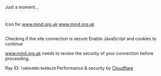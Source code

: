 
Just a moment...
# 
Icon for www.mind.org.uk
 www.mind.org.uk
## 
 Checking if the site connection is secure
 Enable JavaScript and cookies to continue
 
 www.mind.org.uk needs to review the security of your connection before proceeding.
 
Ray ID: `7a8bb400c9e00e28`
Performance & security by [Cloudflare](https://www.cloudflare.com?utm_source=challenge&utm_campaign=m)
